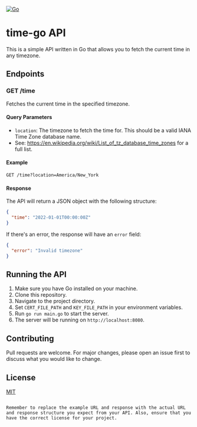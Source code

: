 [![Go](https://github.com/nmalinowski/time-go/actions/workflows/go.yml/badge.svg)](https://github.com/nmalinowski/time-go/actions/workflows/go.yml)
# time-go API

This is a simple API written in Go that allows you to fetch the current time in any timezone.

## Endpoints

### GET /time

Fetches the current time in the specified timezone.

#### Query Parameters

- `location`: The timezone to fetch the time for. This should be a valid IANA Time Zone database name.
- See: https://en.wikipedia.org/wiki/List_of_tz_database_time_zones for a full list.

#### Example

```
GET /time?location=America/New_York
```

#### Response

The API will return a JSON object with the following structure:

```json
{
  "time": "2022-01-01T00:00:00Z"
}
```

If there's an error, the response will have an `error` field:

```json
{
  "error": "Invalid timezone"
}
```

## Running the API

1. Make sure you have Go installed on your machine.
2. Clone this repository.
3. Navigate to the project directory.
4. Set `CERT_FILE_PATH` and `KEY_FILE_PATH` in your environment variables.
5. Run `go run main.go` to start the server.
6. The server will be running on `http://localhost:8080`.

## Contributing

Pull requests are welcome. For major changes, please open an issue first to discuss what you would like to change.

## License

[MIT](https://choosealicense.com/licenses/mit/)
```

Remember to replace the example URL and response with the actual URL and response structure you expect from your API. Also, ensure that you have the correct license for your project.